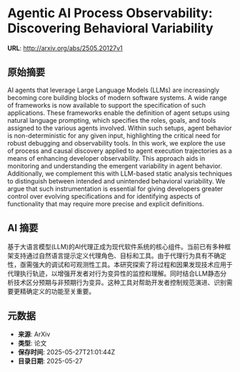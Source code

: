 # Agentic AI Process Observability: Discovering Behavioral Variability

**URL**: http://arxiv.org/abs/2505.20127v1

## 原始摘要

AI agents that leverage Large Language Models (LLMs) are increasingly
becoming core building blocks of modern software systems. A wide range of
frameworks is now available to support the specification of such applications.
These frameworks enable the definition of agent setups using natural language
prompting, which specifies the roles, goals, and tools assigned to the various
agents involved. Within such setups, agent behavior is non-deterministic for
any given input, highlighting the critical need for robust debugging and
observability tools. In this work, we explore the use of process and causal
discovery applied to agent execution trajectories as a means of enhancing
developer observability. This approach aids in monitoring and understanding the
emergent variability in agent behavior. Additionally, we complement this with
LLM-based static analysis techniques to distinguish between intended and
unintended behavioral variability. We argue that such instrumentation is
essential for giving developers greater control over evolving specifications
and for identifying aspects of functionality that may require more precise and
explicit definitions.


## AI 摘要

基于大语言模型(LLM)的AI代理正成为现代软件系统的核心组件。当前已有多种框架支持通过自然语言提示定义代理角色、目标和工具。由于代理行为具有不确定性，亟需强大的调试和可观测性工具。本研究探索了将过程和因果发现技术应用于代理执行轨迹，以增强开发者对行为变异性的监控和理解。同时结合LLM静态分析技术区分预期与非预期行为变异。这种工具对帮助开发者控制规范演进、识别需要更精确定义的功能至关重要。

## 元数据

- **来源**: ArXiv
- **类型**: 论文
- **保存时间**: 2025-05-27T21:01:44Z
- **目录日期**: 2025-05-27
